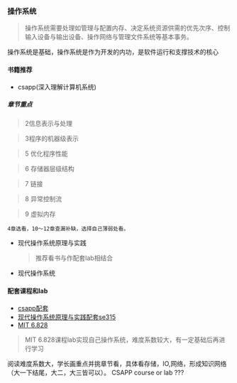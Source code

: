 ### 操作系统
> 操作系统需要处理如管理与配置内存、决定系统资源供需的优先次序、控制输入设备与输出设备、操作网络与管理文件系统等基本事务。

操作系统是基础，操作系统是作为开发的内功，是软件运行和支撑技术的核心
#### 书籍推荐

- csapp(深入理解计算机系统)
##### 章节重点


   >2信息表示与处理 

   >3程序的机器级表示

   >5 优化程序性能

   >6 存储器层级结构

   >7 链接

   >8 异常控制流

   >9 虚拟内存

    4章选看，10～12章查漏补缺，选择自己薄弱处看。
- 现代操作系统原理与实践

  > 推荐看书与作配套lab相结合
- 现代操作系统

#### 配套课程和lab
- [csapp配套](http://csapp.cs.cmu.edu/3e/labs.html)
- [现代操作系统原理与实践配套se315](https://ipads.se.sjtu.edu.cn/courses/os/%E2%80%B8)
- [MIT 6.828](https://pdos.csail.mit.edu/6.828/2018/overview.html)

> MIT 6.828课程lab实现自己操作系统，难度系数较大，有一定基础后再进行学习
>

阅读难度系数大，学长画重点并挑章节看，具体看存储，IO,网络，形成知识网络
（大一下结尾，大二，大三皆可以）。
CSAPP course or lab ???
